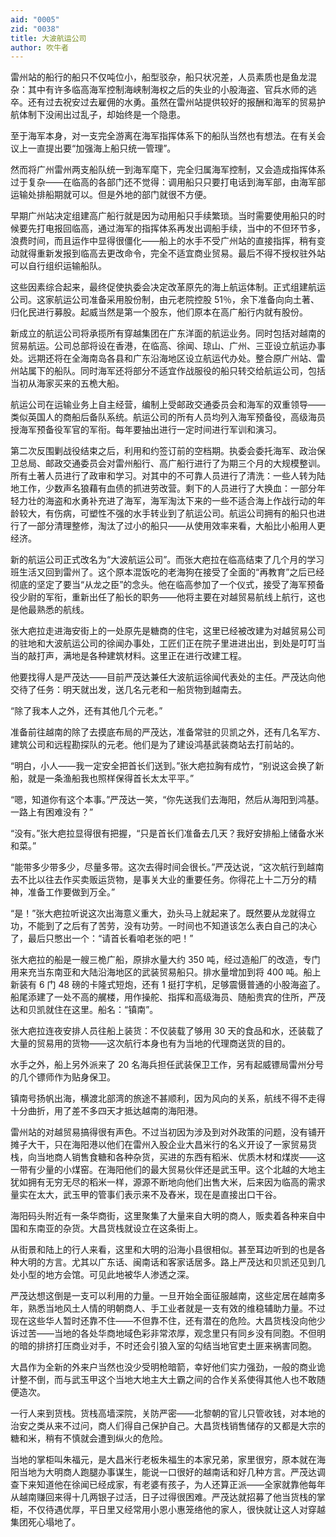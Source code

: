 ```yaml
---
aid: "0005"
zid: "0038"
title: 大波航运公司
author: 吹牛者
---
```


雷州站的船行的船只不仅吨位小，船型驳杂，船只状况差，人员素质也是鱼龙混杂：其中有许多临高海军控制海峡制海权之后的失业的小股海盗、官兵水师的逃卒。还有过去祝安过去雇佣的水勇。虽然在雷州站提供较好的报酬和海军的贸易护航体制下没闹出过乱子，却始终是一个隐患。

至于海军本身，对一支完全游离在海军指挥体系下的船队当然也有想法。在有关会议上一直提出要“加强海上船只统一管理”。

然而将广州雷州两支船队统一到海军麾下，完全归属海军控制，又会造成指挥体系过于复杂——在临高的各部门还不觉得：调用船只只要打电话到海军部，由海军部运输处排船期就可以。但是外地的部门就很不方便。

早期广州站决定组建高广船行就是因为动用船只手续繁琐。当时需要使用船只的时候要先打电报回临高，通过海军的指挥体系再发出调船手续，当中的不但环节多，浪费时间，而且运作中显得很僵化——船上的水手不受广州站的直接指挥，稍有变动就得重新发报到临高去更改命令，完全不适宜商业贸易。最后不得不授权驻外站可以自行组织运输船队。

这些因素综合起来，最终促使执委会决定改革原先的海上航运体制。正式组建航运公司。这家航运公司准备采用股份制，由元老院控股 51％，余下准备向向土著、归化民进行募股。起威当然是第一个股东，他们原本在高广船行内就有股份。

新成立的航运公司将承揽所有穿越集团在广东洋面的航运业务。同时包括对越南的贸易航运。公司总部将设在香港，在临高、徐闻、琼山、广州、三亚设立航运办事处。远期还将在全海南岛各县和广东沿海地区设立航运代办处。整合原广州站、雷州站属下的船队。同时海军还将部分不适宜作战服役的船只转交给航运公司，包括当初从海家买来的五桅大船。

航运公司在运输业务上自主经营，编制上受邮政交通委员会和海军的双重领导——类似英国人的商船后备队系统。航运公司的所有人员均列入海军预备役，高级海员授海军预备役军官的军衔。每年要抽出进行一定时间进行军训和演习。

第二次反围剿战役结束之后，利用和约签订前的空档期。执委会委托海军、政治保卫总局、邮政交通委员会对雷州船行、高广船行进行了为期三个月的大规模整训。所有土著人员进行了政审和学习。对其中的不可靠人员进行了清洗：一些人转为陆地工作，少数声名狼藉有血债的抓进劳改营。剩下的人员进行了大换血：一部分年轻力壮的海盗和水勇补充进了海军，海军淘汰下来的一些不适合海上作战行动的年龄较大，有伤病，可塑性不强的水手转业到了航运公司。航运公司拥有的船只也进行了一部分清理整修，淘汰了过小的船只——从使用效率来看，大船比小船用人更经济。

新的航运公司正式改名为“大波航运公司”。而张大疤拉在临高结束了几个月的学习班生活又回到雷州了。这个原本混饭吃的老海狗在接受了全面的“再教育”之后已经彻底的坚定了要当“从龙之臣”的念头。他在临高参加了一个仪式，接受了海军预备役少尉的军衔，重新出任了船长的职务——他将主要在对越贸易航线上航行，这也是他最熟悉的航线。

张大疤拉走进海安街上的一处原先是糖商的住宅，这里已经被改建为对越贸易公司的驻地和大波航运公司的徐闻办事处，工匠们正在院子里进进出出，到处是叮叮当当的敲打声，满地是各种建筑材料。这里正在进行改建工程。

他要找得人是严茂达——目前严茂达兼任大波航运徐闻代表处的主任。严茂达向他交待了任务：明天就出发，送几名元老和一船货物到越南去。

“除了我本人之外，还有其他几个元老。”

准备前往越南的除了去摸底布局的严茂达，准备常驻的贝凯之外，还有几名军方、建筑公司和远程勘探队的元老。他们是为了建设鸿基武装商站去打前站的。

“明白，小人——我一定安全把首长们送到。”张大疤拉胸有成竹，“别说这会换了新船，就是一条渔船我也照样保得首长太太平平。”

“嗯，知道你有这个本事。”严茂达一笑，“你先送我们去海阳，然后从海阳到鸿基。一路上有困难没有？”

“没有。”张大疤拉显得很有把握，“只是首长们准备去几天？我好安排船上储备水米和菜。”

“能带多少带多少，尽量多带。这次去得时间会很长。”严茂达说，“这次航行到越南去不比以往去作买卖贩运货物，是事关大业的重要任务。你得花上十二万分的精神，准备工作要做到万全。”

“是！”张大疤拉听说这次出海意义重大，劲头马上就起来了。既然要从龙就得立功，不能到了之后有了苦劳，没有功劳。一时间也不知道该怎么表白自己的决心了，最后只憋出一个：“请首长看咱老张的吧！”

张大疤拉的船是一艘三桅广船，原排水量大约 350 吨，经过造船厂的改造，专门用来充当东南亚和大陆沿海地区的武装贸易船只。排水量增加到将 400 吨。船上新装有 6 门 48 磅的卡隆式短炮，还有 1 挺打字机，足够震慑普通的小股海盗了。船尾添建了一处不高的艉楼，用作操舵、指挥和高级海员、随船贵宾的住所，严茂达和贝凯就住在这里。船名：“镇南”。

张大疤拉连夜安排人员往船上装货：不仅装载了够用 30 天的食品和水，还装载了大量的贸易用的货物——这次航行本身也有为当地的代理商送货的目的。

水手之外，船上另外派来了 20 名海兵担任武装保卫工作，另有起威镖局雷州分号的几个镖师作为贴身保卫。

镇南号扬帆出海，横渡北部湾的旅途不甚顺利，因为风向的关系，航线不得不走得十分曲折，用了差不多四天才抵达越南的海阳港。

雷州站的对越贸易搞得很有声色。不过当初因为涉及到对外政策的问题，没有铺开摊子大干，只在海阳港以他们在雷州入股企业大昌米行的名义开设了一家贸易货栈，向当地商人销售食糖和各种杂货，买进的东西有稻米、优质木材和煤炭——这一带有少量的小煤窑。在海阳他们的最大贸易伙伴还是武玉甲。这个北越的大地主犹如拥有无穷无尽的稻米一样，源源不断地向他们出售大米，后来因为临高的需求量实在太大，武玉甲的管事们表示来不及舂米，现在是直接出口干谷。

海阳码头附近有一条华商街，这里聚集了大量来自大明的商人，贩卖着各种来自中国和东南亚的杂货。大昌货栈就设立在这条街上。

从街景和陆上的行人来看，这里和大明的沿海小县很相似。甚至耳边听到的也是各种大明的方言。尤其以广东话、闽南话和客家话居多。路上严茂达和贝凯还见到几处小型的地方会馆。可见此地被华人渗透之深。

严茂达想这倒是一支可以利用的力量。一旦开始全面征服越南，这些定居在越南多年，熟悉当地风土人情的明朝商人、手工业者就是一支有效的维稳辅助力量。不过现在这些华人暂时还靠不住——不但靠不住，还有潜在的危险。大昌货栈没向他少诉过苦——当地的各处华商地域色彩非常浓厚，观念里只有同乡没有同胞。不但明的暗的排挤打压商业对手，不时还会引狼入室的勾结当地官吏土匪来祸害同胞。

大昌作为全新的外来户当然也没少受明枪暗箭，幸好他们实力强劲，一般的商业诡计整不倒，而与武玉甲这个当地大地主大土霸之间的合作关系使得其他人也不敢随便造次。

一行人来到货栈。货栈高墙深院，关防严密——北黎朝的官儿只管收钱，对本地的治安之类从来不过问，商人们得自己保护自己。大昌货栈销售储存的又都是大宗的糖和米，稍有不慎就会遭到纵火的危险。

当地的掌柜叫朱福元，是大昌米行老板朱福生的本家兄弟，家里很穷，原本就在海阳当地为大明商人跑腿办事谋生，能说一口很好的越南话和好几种方言。严茂达调查下来知道他在徐闻已经成家，有老婆有孩子，为人还算正派——全家就靠他每年从越南赚回来得十几两银子过活，日子过得很困难。严茂达就招募了他当货栈的掌柜，不仅待遇优厚，平日里又经常用小恩小惠笼络他的家人，很快就让这人对穿越集团死心塌地了。
